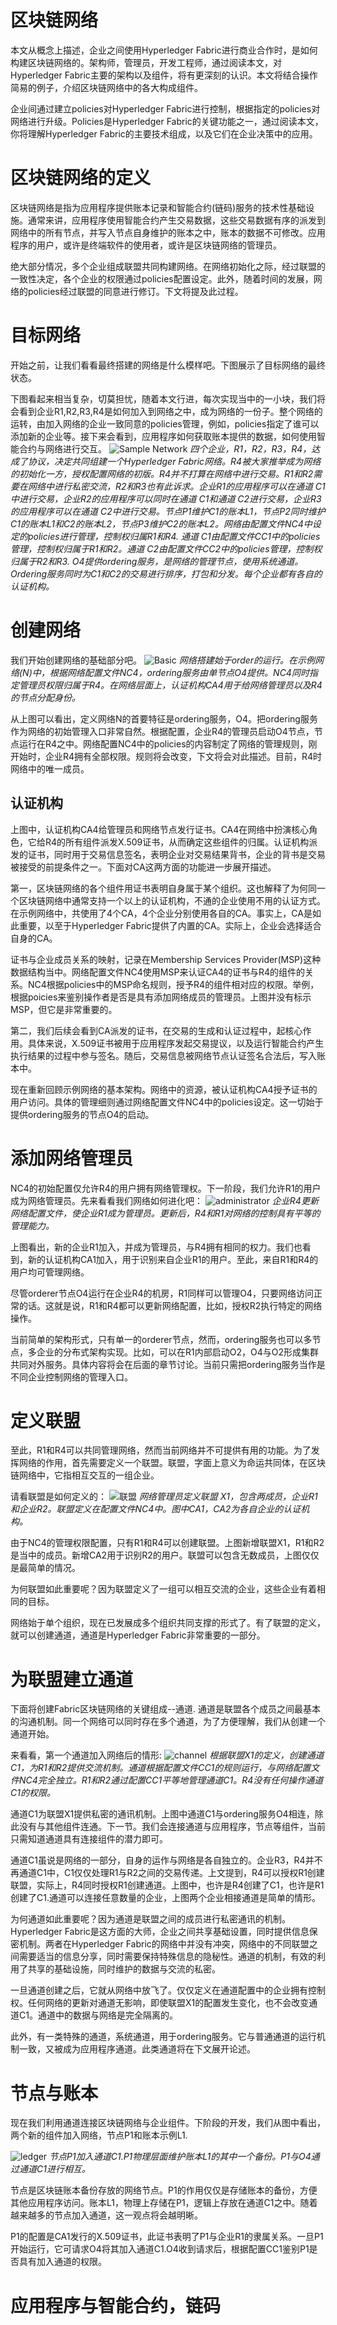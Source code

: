 # 区块链网络

本文从概念上描述，企业之间使用Hyperledger Fabric进行商业合作时，是如何构建区块链网络的。架构师，管理员，开发工程师，通过阅读本文，对Hyperledger Fabric主要的架构以及组件，将有更深刻的认识。本文将结合操作简易的例子，介绍区块链网络中的各大构成组件。

企业间通过建立policies对Hyperledger Fabric进行控制，根据指定的policies对网络进行升级。Policies是Hyperledger Fabric的关键功能之一，通过阅读本文，你将理解Hyperledger Fabric的主要技术组成，以及它们在企业决策中的应用。

# 区块链网络的定义

区块链网络是指为应用程序提供账本记录和智能合约(链码)服务的技术性基础设施。通常来讲，应用程序使用智能合约产生交易数据，这些交易数据有序的派发到网络中的所有节点，并写入节点自身维护的账本之中，账本的数据不可修改。应用程序的用户，或许是终端软件的使用者，或许是区块链网络的管理员。

绝大部分情况，多个企业组成联盟共同构建网络。在网络初始化之际，经过联盟的一致性决定，各个企业的权限通过policies配置设定。此外，随着时间的发展，网络的policies经过联盟的同意进行修订。下文将提及此过程。

# 目标网络

开始之前，让我们看看最终搭建的网络是什么模样吧。下图展示了目标网络的最终状态。

下图看起来相当复杂，切莫担忧，随着本文行进，每次实现当中的一小块，我们将会看到企业R1,R2,R3,R4是如何加入到网络之中，成为网络的一份子。整个网络的运转，由加入网络的企业一致同意的policies管理，例如，policies指定了谁可以添加新的企业等。接下来会看到，应用程序如何获取账本提供的数据，如何使用智能合约与网络进行交互。
![Sample Network](https://hyperledger-fabric.readthedocs.io/en/latest/_images/network.diagram.1.png)
*四个企业，R1，R2，R3，R4，达成了协议，决定共同组建一个Hyperledger Fabric网络。R4被大家推举成为网络的初始化一方，授权配置网络的初版。R4并不打算在网络中进行交易。R1和R2需要在网络中进行私密交流，R2和R3也有此诉求。企业R1的应用程序可以在通道 C1中进行交易，企业R2的应用程序可以同时在通道 C1和通道 C2进行交易，企业R3的应用程序可以在通道 C2中进行交易。节点P1维护C1的账本L1，节点P2同时维护C1的账本L1和C2的账本L2，节点P3维护C2的账本L2。网络由配置文件NC4中设定的policies进行管理，控制权归属R1和R4. 通道 C1由配置文件CC1中的policies管理，控制权归属于R1和R2。通道 C2由配置文件CC2中的policies管理，控制权归属于R2和R3. O4提供ordering服务，是网络的管理节点，使用系统通道。Ordering服务同时为C1和C2的交易进行排序，打包和分发。每个企业都有各自的认证机构。*

# 创建网络

我们开始创建网络的基础部分吧。
![Basic ](https://hyperledger-fabric.readthedocs.io/en/latest/_images/network.diagram.2.png)
*网络搭建始于order的运行。在示例网络(N)中，根据网络配置文件NC4，ordering服务由单节点O4提供。NC4同时指定管理员权限归属于R4。在网络层面上，认证机构CA4用于给网络管理员以及R4的节点分配身份。*

从上图可以看出，定义网络N的首要特征是ordering服务，O4。把ordering服务作为网络的初始管理入口非常自然。根据配置，企业R4的管理员启动O4节点，节点运行在R4之中。网络配置NC4中的policies的内容制定了网络的管理规则，刚开始时，企业R4拥有全部权限。规则将会改变，下文将会对此描述。目前，R4时网络中的唯一成员。

## 认证机构

上图中，认证机构CA4给管理员和网络节点发行证书。CA4在网络中扮演核心角色，它给R4的所有组件派发X.509证书，从而确定这些组件的归属。认证机构派发的证书，同时用于交易信息签名，表明企业对交易结果背书，企业的背书是交易被接受的前提条件之一。下面对CA这两方面的功能进一步展开描述。

第一，区块链网络的各个组件用证书表明自身属于某个组织。这也解释了为何同一个区块链网络中通常支持一个以上的认证机构，不通的企业使用不用的认证方式。在示例网络中，共使用了4个CA，4个企业分别使用各自的CA。事实上，CA是如此重要，以至于Hyperledger Fabric提供了内置的CA。实际上，企业会选择适合自身的CA。

证书与企业成员关系的映射，记录在Membership Services Provider(MSP)这种数据结构当中。网络配置文件NC4使用MSP来认证CA4的证书与R4的组件的关系。NC4根据policies中的MSP命名规则，授予R4的组件相对应的权限。举例，根据poicies来鉴别操作者是否是具有添加网络成员的管理员。上图并没有标示MSP，但它是非常重要的。

第二，我们后续会看到CA派发的证书，在交易的生成和认证过程中，起核心作用。具体来说，X.509证书被用于应用程序发起交易提议，以及运行智能合约产生执行结果的过程中参与签名。随后，交易信息被网络节点认证签名合法后，写入账本中。

现在重新回顾示例网络的基本架构。网络中的资源，被认证机构CA4授予证书的用户访问。具体的管理细则通过网络配置文件NC4中的policies设定。这一切始于提供ordering服务的节点O4的启动。

# 添加网络管理员

NC4的初始配置仅允许R4的用户拥有网络管理权。下一阶段，我们允许R1的用户成为网络管理员。先来看看我们网络如何进化吧：
![administrator](https://hyperledger-fabric.readthedocs.io/en/latest/_images/network.diagram.2.1.png)
*企业R4更新网络配置文件，使企业R1成为管理员。更新后，R4和R1对网络的控制具有平等的管理能力。*

上图看出，新的企业R1加入，并成为管理员，与R4拥有相同的权力。我们也看到，新的认证机构CA1加入，用于识别来自企业R1的用户。至此，来自R1和R4的用户均可管理网络。

尽管orderer节点O4运行在企业R4的机房，R1同样可以管理O4，只要网络访问正常的话。这就是说，R1和R4都可以更新网络配置，比如，授权R2执行特定的网络操作。

当前简单的架构形式，只有单一的orderer节点，然而，ordering服务也可以多节点，多企业的分布式架构实现。比如，可以在R1内部启动O2，O4与O2形成集群共同对外服务。具体内容将会在后面的章节讨论。当前只需把ordering服务当作是不同企业控制网络的管理入口。

# 定义联盟

至此，R1和R4可以共同管理网络，然而当前网络并不可提供有用的功能。为了发挥网络的作用，首先需要定义一个联盟。联盟，字面上意义为命运共同体，在区块链网络中，它指相互交互的一组企业。

请看联盟是如何定义的：
![联盟](https://hyperledger-fabric.readthedocs.io/en/latest/_images/network.diagram.3.png)
*网络管理员定义联盟 X1，包含两成员，企业R1和企业R2。联盟定义在配置文件NC4中。图中CA1，CA2为各自企业的认证机构。*

由于NC4的管理权限配置，只有R1和R4可以创建联盟。上图新增联盟X1，R1和R2是当中的成员。新增CA2用于识别R2的用户。联盟可以包含无数成员，上图仅仅是最简单的情况。

为何联盟如此重要呢？因为联盟定义了一组可以相互交流的企业，这些企业有着相同的目标。

网络始于单个组织，现在已发展成多个组织共同支撑的形式了。有了联盟的定义，就可以创建通道，通道是Hyperledger Fabric非常重要的一部分。

# 为联盟建立通道

下面将创建Fabric区块链网络的关键组成--通道. 通道是联盟各个成员之间最基本的沟通机制。同一个网络可以同时存在多个通道，为了方便理解，我们从创建一个通道开始。

来看看，第一个通道加入网络后的情形:
![channel](https://hyperledger-fabric.readthedocs.io/en/latest/_images/network.diagram.4.png)
*根据联盟X1的定义，创建通道C1，为R1和R2提供交流机制。通道根据配置文件CC1的规则运行，与网络配置文件NC4完全独立。R1和R2通过配置CC1平等地管理通道C1。R4没有任何操作通道C1的权限。*

通道C1为联盟X1提供私密的通讯机制。上图中通道C1与ordering服务O4相连，除此没有与其他组件连通。下一节。我们会连接通道与应用程序，节点等组件，当前只需知道通道具有连接组件的潜力即可。

通道C1虽说是网络的一部分，自身的运作与网络是各自独立的。企业R3，R4并不再通道C1中，C1仅仅处理R1与R2之间的交易传递。上文提到，R4可以授权R1创建联盟，实际上，R4同时授权R1创建通道。上图中，也许是R4创建了C1，也许是R1创建了C1.通道可以连接任意数量的企业，上图两个企业相接通道是简单的情形。

为何通道如此重要呢？因为通道是联盟之间的成员进行私密通讯的机制。Hyperledger Fabric是这方面的大师，企业之间共享基础设置，同时提供信息保密机制。两者在Hyperledger Fabric的网络中并没有冲突，网络中的不同联盟之间需要适当的信息分享，同时需要保持特殊信息的隐秘性。通道的机制，有效的利用了共享的基础设施，同时维护的数据与交流的私密。

一旦通道创建之后，它就从网络中放飞了。仅仅定义在通道配置中的企业拥有控制权。任何网络的更新对通道无影响，即使联盟X1的配置发生变化，也不会改变通道C1。通道中的数据与网络是完全隔离的。

此外，有一类特殊的通道，系统通道，用于ordering服务。它与普通通道的运行机制一致，又被成为应用程序通道。此类通道将在下文展开论述。

# 节点与账本

现在我们利用通道连接区块链网络与企业组件。下阶段的开发，我们从图中看出，两个新的组件加入网络，节点P1和账本示例L1.

![ledger](https://hyperledger-fabric.readthedocs.io/en/latest/_images/network.diagram.5.png)
*节点P1加入通道C1.P1物理层面维护账本L1的其中一个备份。P1与O4通过通道C1进行相互。*

节点是区块链账本备份存放的网络节点。P1的作用仅仅是存储账本的备份，方便其他应用程序访问。账本L1，物理上存储在P1，逻辑上存放在通道C1之中。随着越来越多的节点加入通道，这一观点将会越明晰。

P1的配置是CA1发行的X.509证书，此证书表明了P1与企业R1的隶属关系。一旦P1开始运行，它可请求O4将其加入通道C1.O4收到请求后，根据配置CC1鉴别P1是否具有加入通道的权限。

# 应用程序与智能合约，链码
